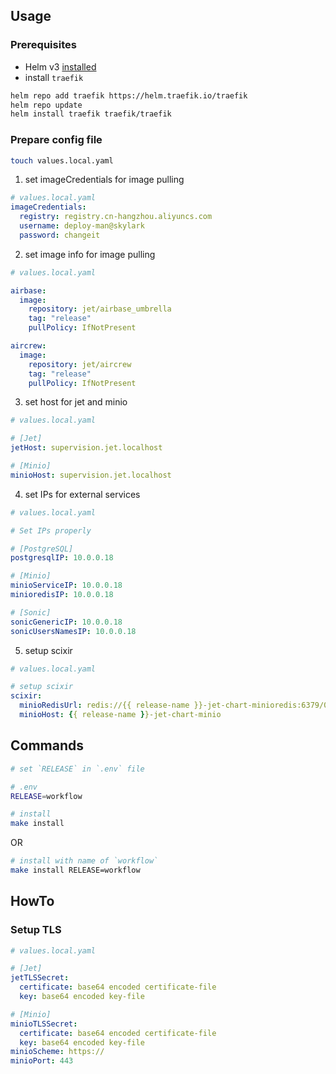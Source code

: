 ## Usage

### Prerequisites
- Helm v3 [installed](https://helm.sh/docs/using_helm/#installing-helm)
- install `traefik`

```bash
helm repo add traefik https://helm.traefik.io/traefik
helm repo update
helm install traefik traefik/traefik
````

### Prepare config file
```bash
touch values.local.yaml
```

1. set imageCredentials for image pulling
```yaml
# values.local.yaml
imageCredentials:
  registry: registry.cn-hangzhou.aliyuncs.com
  username: deploy-man@skylark
  password: changeit
```

2. set image info for image pulling
```yaml
# values.local.yaml

airbase:
  image:
    repository: jet/airbase_umbrella
    tag: "release"
    pullPolicy: IfNotPresent

aircrew:
  image:
    repository: jet/aircrew
    tag: "release"
    pullPolicy: IfNotPresent
```

3. set host for jet and minio
```yaml
# values.local.yaml

# [Jet]
jetHost: supervision.jet.localhost

# [Minio]
minioHost: supervision.jet.localhost
```

4. set IPs for external services
```yaml
# values.local.yaml

# Set IPs properly

# [PostgreSQL]
postgresqlIP: 10.0.0.18

# [Minio]
minioServiceIP: 10.0.0.18
minioredisIP: 10.0.0.18

# [Sonic]
sonicGenericIP: 10.0.0.18
sonicUsersNamesIP: 10.0.0.18
```

5. setup scixir
```yaml
# values.local.yaml

# setup scixir
scixir:
  minioRedisUrl: redis://{{ release-name }}-jet-chart-minioredis:6379/0
  minioHost: {{ release-name }}-jet-chart-minio
```

## Commands
```bash
# set `RELEASE` in `.env` file

# .env
RELEASE=workflow

# install
make install
```

OR

```bash
# install with name of `workflow`
make install RELEASE=workflow
```

## HowTo

### Setup TLS
```yaml
# values.local.yaml

# [Jet]
jetTLSSecret:
  certificate: base64 encoded certificate-file
  key: base64 encoded key-file

# [Minio]
minioTLSSecret:
  certificate: base64 encoded certificate-file
  key: base64 encoded key-file
minioScheme: https://
minioPort: 443
```
